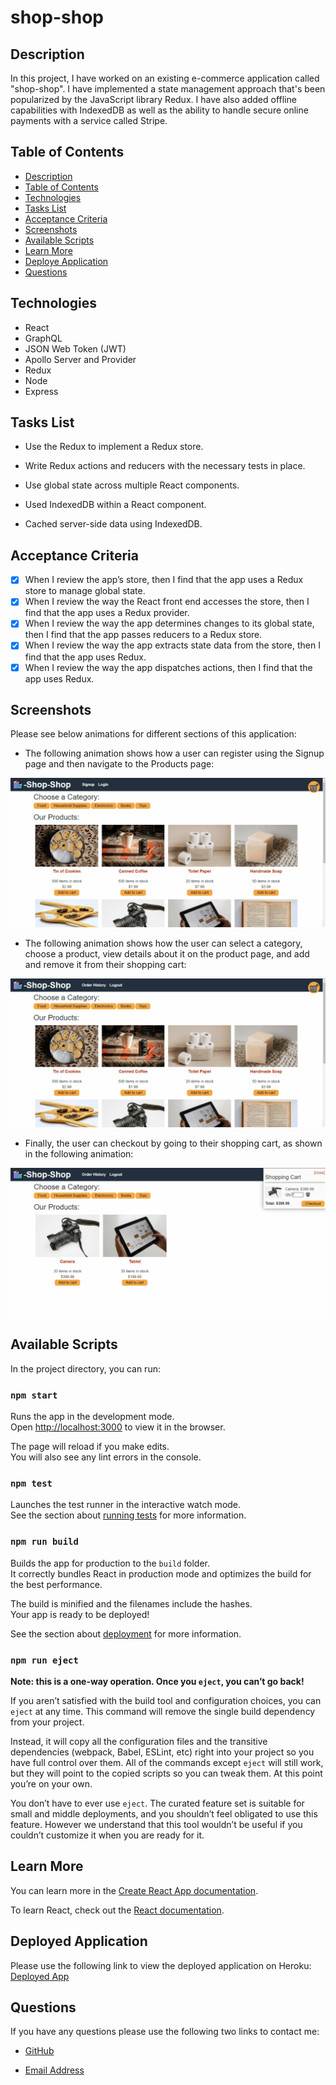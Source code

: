 # shop-shop

## Description

In this project, I have worked on an existing e-commerce application called "shop-shop". I have implemented a state management approach that's been popularized by the JavaScript library Redux. I have also added offline capabilities with IndexedDB as well as the ability to handle secure online payments with a service called Stripe.

## Table of Contents

* [Description](#description)
* [Table of Contents](#table-of-contents)
* [Technologies](#technologies)
* [Tasks List](#tasks-list)
* [Acceptance Criteria](#acceptance-criteria)
* [Screenshots](#screenshots)
* [Available Scripts](#available-scripts)
* [Learn More](#learn-more)
* [Deploye Application](#deployed-application)
* [Questions](#questions)

## Technologies

* React
* GraphQL
* JSON Web Token (JWT)
* Apollo Server and Provider
* Redux
* Node
* Express

## Tasks List

* Use the Redux to implement a Redux store.

* Write Redux actions and reducers with the necessary tests in place.

* Use global state across multiple React components.

* Used IndexedDB within a React component.

* Cached server-side data using IndexedDB.

## Acceptance Criteria

- [x] When I review the app’s store, then I find that the app uses a Redux store to manage global state.
- [x] When I review the way the React front end accesses the store, then I find that the app uses a Redux provider.
- [x] When I review the way the app determines changes to its global state, then I find that the app passes reducers to a Redux store.
- [x] When I review the way the app extracts state data from the store, then I find that the app uses Redux.
- [x] When I review the way the app dispatches actions, then I find that the app uses Redux.

## Screenshots

Please see below animations for different sections of this application:

* The following animation shows how a user can register using the Signup page and then navigate to the Products page:

![alt=signup](./client/src/assets/signup.gif)

* The following animation shows how the user can select a category, choose a product, view details about it on the product page, and add and remove it from their shopping cart:

![alt=main-functionality](./client/src/assets/main-functionality.gif)


* Finally, the user can checkout by going to their shopping cart, as shown in the following animation:

![alt=checkout](./client/src/assets/checkout.gif)

## Available Scripts

In the project directory, you can run:

### `npm start`

Runs the app in the development mode.\
Open [http://localhost:3000](http://localhost:3000) to view it in the browser.

The page will reload if you make edits.\
You will also see any lint errors in the console.

### `npm test`

Launches the test runner in the interactive watch mode.\
See the section about [running tests](https://facebook.github.io/create-react-app/docs/running-tests) for more information.

### `npm run build`

Builds the app for production to the `build` folder.\
It correctly bundles React in production mode and optimizes the build for the best performance.

The build is minified and the filenames include the hashes.\
Your app is ready to be deployed!

See the section about [deployment](https://facebook.github.io/create-react-app/docs/deployment) for more information.

### `npm run eject`

**Note: this is a one-way operation. Once you `eject`, you can’t go back!**

If you aren’t satisfied with the build tool and configuration choices, you can `eject` at any time. This command will remove the single build dependency from your project.

Instead, it will copy all the configuration files and the transitive dependencies (webpack, Babel, ESLint, etc) right into your project so you have full control over them. All of the commands except `eject` will still work, but they will point to the copied scripts so you can tweak them. At this point you’re on your own.

You don’t have to ever use `eject`. The curated feature set is suitable for small and middle deployments, and you shouldn’t feel obligated to use this feature. However we understand that this tool wouldn’t be useful if you couldn’t customize it when you are ready for it.

## Learn More

You can learn more in the [Create React App documentation](https://facebook.github.io/create-react-app/docs/getting-started).

To learn React, check out the [React documentation](https://reactjs.org/).

## Deployed Application

Please use the following link to view the deployed application on Heroku: [Deployed App](https://shop-shop-ss.herokuapp.com/)

## Questions

If you have any questions please use the following two links to contact me:

* [GitHub](https://github.com/sshahram)

* [Email Address](mailto:shirin.shahram23@gmail.com)